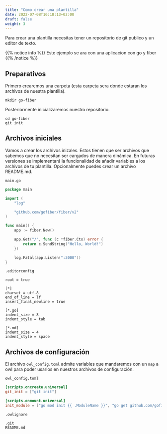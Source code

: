 ```yaml
---
title: "Como crear una plantilla"
date: 2022-07-08T16:18:13+02:00
draft: false
weight: 3
---
```


Para crear una plantilla necesitas tener un repositorio de git publico y un editor de texto.

{{% notice info %}}
Este ejemplo se ara con una aplicacion con go y fiber
{{% /notice %}}

## Preparativos
Primero crearemos una carpeta (esta carpeta sera donde estaran los archivos de nuestra plantilla).
    
    mkdir go-fiber

Posteriormente inicializaremos nuestro repositorio.

    cd go-fiber
    git init

## Archivos iniciales
Vamos a crear los archivos inizales. Estos tienen que ser archivos que sabemos que no
necesitan ser cargados de manera dinámica. En futuras versiones se implementará la funcionalidad de añadir
variables a los archivos de tu plantilla. Opcionalmente puedes crear un archivo README.md.

`main.go`
```go
package main

import (
    "log"

    "github.com/gofiber/fiber/v2"
)

func main() {
    app := fiber.New()

    app.Get("/", func (c *fiber.Ctx) error {
        return c.SendString("Hello, World!")
    })

    log.Fatal(app.Listen(":3000"))
}
```

`.editorconfig`
```
root = true

[*]
charset = utf-8
end_of_line = lf
insert_final_newline = true

[*.go]
indent_size = 8
indent_style = tab

[*.md]
indent_size = 4
indent_style = space
```

## Archivos de configuración
El archivo `owl_config.toml` admite variables que mandaremos con un `map` a owl para poder usarlos en nuestros archivos
de configuración.

`owl_config.toml`

```toml
[scripts.oncreate.universal]
git_init = ["git init"]

[scripts.onmount.universal]
init_module = ["go mod init {{ .ModuleName }}", "go get github.com/gofiber/fiber/v2"]
```

`.owlignore`

```
.git
README.md
```
